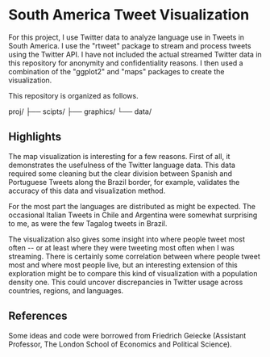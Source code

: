 # South America Tweet Visualization

For this project, I use Twitter data to analyze language use in Tweets in South America. I use the "rtweet" package to stream and process tweets using the Twitter API. I have not included the actual streamed Twitter data in this repository for anonymity and confidentiality reasons. I then used a combination of the "ggplot2" and "maps" packages to create the visualization.

This repository is organized as follows.

proj/
├── scipts/
├── graphics/
└── data/

## Highlights

The map visualization is interesting for a few reasons. First of all, it demonstrates the usefulness of the Twitter language data. This data required some cleaning but the clear division between Spanish and Portuguese Tweets along the Brazil border, for example, validates the accuracy of this data and visualization method. 

For the most part the languages are distributed as might be expected. The occasional Italian Tweets in Chile and Argentina were somewhat surprising to me, as were the few Tagalog tweets in Brazil. 

The visualization also gives some insight into where people tweet most often -- or at least where they were tweeting most often when I was streaming. There is certainly some correlation between where people tweet most and where most people live, but an interesting extension of this exploration might be to compare this kind of visualization with a population density one. This could uncover discrepancies in Twitter usage across countries, regions, and languages. 

## References

Some ideas and code were borrowed from Friedrich Geiecke (Assistant Professor, The London School of Economics and Political Science).

